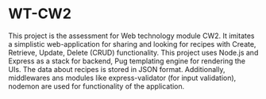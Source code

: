 # WT-CW2
This project is the assessment for Web technology module CW2. It imitates a simplistic web-application for sharing and looking for recipes with Create, Retrieve, Update, Delete (CRUD) functionality. This project uses Node.js and Express as a stack for backend, Pug templating engine for rendering the UIs. The data about recipes is stored in JSON format. Additionally, middlewares ans modules like express-validator (for input validation), nodemon are used for functionality of the application.